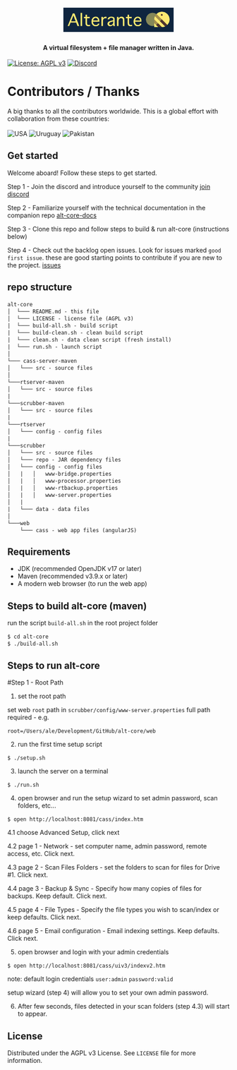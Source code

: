 <h1 align="center">
  <br>
  <img src="https://github.com/sync-different/.github/blob/main/alt-logo.png" alt="Alterante Core" width="250">
</h1>
<h4 align="center">A virtual filesystem + file manager written in Java.
</h4>

[![License: AGPL v3](https://img.shields.io/badge/License-AGPL_v3-blue.svg)](https://www.gnu.org/licenses/agpl-3.0)
[![Discord](https://img.shields.io/discord/1153355258236502046)](https://discord.com/invite/Gjw9sqYuUY)

# Contributors / Thanks

A big thanks to all the contributors worldwide. This is a global effort with collaboration from these countries:
<br><br>
![USA](https://raw.githubusercontent.com/stevenrskelton/flag-icon/master/png/75/country-4x3/us.png "United States")
![Uruguay](https://raw.githubusercontent.com/stevenrskelton/flag-icon/master/png/75/country-4x3/uy.png "Uruguay")
![Pakistan](https://raw.githubusercontent.com/stevenrskelton/flag-icon/master/png/75/country-4x3/pk.png "Pakistan")

## Get started

Welcome aboard! Follow these steps to get started.

Step 1 - Join the discord and introduce yourself to the community <a href="https://discord.com/invite/Gjw9sqYuUY">join discord</a>

Step 2 - Familiarize yourself with the technical documentation in the companion repo <a href="https://github.com/sync-different/alt-core-docs">alt-core-docs</a>

Step 3 - Clone this repo and follow steps to build & run alt-core (instructions below)

Step 4 - Check out the backlog open issues. Look for issues marked `good first issue`. these are good starting points to contribute if you are new to the project. <a href="https://github.com/sync-different/alt-core/issues">issues</a>

## repo structure

```
alt-core
│  └─── README.md - this file
│  └─── LICENSE - license file (AGPL v3)
|  └─── build-all.sh - build script
|  └─── build-clean.sh - clean build script
|  └─── clean.sh - data clean script (fresh install)
|  └─── run.sh - launch script
│
└─── cass-server-maven
│   └─── src - source files
│
└───rtserver-maven
│   └─── src - source files
|
└───scrubber-maven
│   └─── src - source files
|
└───rtserver
│   └─── config - config files  
|
└───scrubber 
│   └─── src - source files
│   └─── repo - JAR dependency files
│   └─── config - config files
│   |   │   www-bridge.properties
│   |   │   www-processor.properties
│   |   │   www-rtbackup.properties
│   |   │   www-server.properties
│   |
|   └─── data - data files
│   
└───web
    └─── cass - web app files (angularJS)

```
## Requirements
- JDK (recommended OpenJDK v17 or later)
- Maven (recommended v3.9.x or later)
- A modern web browser (to run the web app)

## Steps to build alt-core (maven)
run the script ``build-all.sh`` in the root project folder
```
$ cd alt-core
$ ./build-all.sh
```

## Steps to run alt-core

#Step 1 - Root Path

1. set the root path

set web ``root`` path in ``scrubber/config/www-server.properties``
full path required - e.g.
```
root=/Users/ale/Development/GitHub/alt-core/web
```

2. run the first time setup script

```
$ ./setup.sh
```

3. launch the server on a terminal
```
$ ./run.sh
```

4. open browser and run the setup wizard to set admin password, scan folders, etc...
```
$ open http://localhost:8081/cass/index.htm
```
4.1 choose Advanced Setup, click next

4.2 page 1 - Network - set computer name, admin password, remote access, etc. Click next.

4.3 page 2 - Scan Files Folders - set the folders to scan for files for Drive #1.  Click next.

4.4 page 3 - Backup & Sync - Specify how many copies of files for backups. Keep default. Click next.

4.5 page 4 - File Types - Specify the file types you wish to scan/index or keep defaults.  Click next.

4.6 page 5 - Email configuration - Email indexing settings. Keep defaults. Click next.


5. open browser and login with your admin credentials
```
$ open http://localhost:8081/cass/uiv3/indexv2.htm
```
note: default login credentials ``user:admin`` ``password:valid``

setup wizard (step 4) will allow you to set your own admin password.

6. After few seconds, files detected in your scan folders (step 4.3) will start to appear.

## License
Distributed under the AGPL v3 License. See ``LICENSE`` file for more information.
